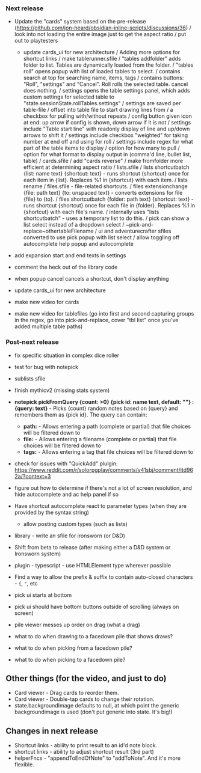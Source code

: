 ### Next release
- Update the "cards" system based on the pre-release (https://github.com/jon-heard/obsidian-inline-scripts/discussions/36)
	/ look into not loading the entire image just to get the aspect ratio
	/ put out to playtesters
	- update cards_ui for new architecture
/ Adding more options for shortcut links
/ make tablerunner.sfile
	/ "tables addfolder" adds folder to list.  Tables are dynamically loaded from the folder.
	/ "tables roll" opens popup with list of loaded tables to select.
		/ contains search at top for searching name, items, tags
		/ contains buttons: "Roll", "settings" and "Cancel".  Roll rolls the selected table.  cancel does nothing.
			/ settings opens the table settings panel, which adds custom settings for selected table to "state.sessionState.rollTables.settings"
				/ settings are saved per table-file
				/ offset into table file to start drawing lines from
				/ a checkbox for pulling with/without repeats
				/ config button given icon at end: up arrow if config is shown, down arrow if it is not
				/ settings include "Table start line" with readonly display of line and up/down arrows to shift it
				/ settings include checkbox "weighted" for taking number at end off and using for roll
				/ settings include regex for what part of the table items to display
		/ option for how many to pull
		/ option for what format to display output in (comma'd line, bullet list, table)
/ cards.sfile
	/ add "cards reverse"
	/ make fromfolder more efficient at determining aspect ratio
/ lists.sfile
	/ lists shortcutbatch {list: name text} {shortcut: text} - runs shortcut {shortcut} once for each item in {list}.  Replaces %1 in {shortcut} with each item.
	/ lists rename
/ files.sfile - file-related shortcuts.
	/ files extensionchange {file: path text} {to: unspaced text} - converts extensions for file {file} to {to}.
	/ files shortcutbatch {folder: path text} {shortcut: text} - runs shortcut {shortcut} once for each file in {folder}.  Replaces %1 in {shortcut} with each file's name.
		/ internally uses "lists shortcutbatch" - uses a temporary list to do this.
/ pick can show a list select instead of a dropdown select
/ ~pick-and-replace~othertableFilename
/ ui and adventurecrafter sfiles converted to use pick popup with list select
/ allow toggling off autocomplete help popup and autocomplete

- add expansion start and end texts in settings
- comment the heck out of the library code
- when popup cancel cancels a shortcut, don't display anything

- update cards_ui for new architecture

- make new video for cards
- make new video for tablefiles (go into first and second capturing groups in the regex, go into pick-and-replace, cover "tbl list" once you've added multiple table paths)

### Post-next release
- fix specific situation in complex dice roller
- test for bug with notepick
- sublists sfile
- finish mythicv2 (missing stats system)
- __notepick pickFromQuery {count: >0} {pick id: name text, default: ""} : {query: text}__ - Picks {count} random notes based on {query} and remembers them as {pick id}.  The query can contain:
	- __path:__ - Allows entering a path (complete or partial) that file choices will be filtered down to
	- __file:__ - Allows entering a filename (complete or partial) that file choices will be filtered down to
	- __tags:__ - Allows entering a tag that file choices will be filtered down to
- check for issues with "QuickAdd" plulgin: https://www.reddit.com/r/solorpgplay/comments/y41sbj/comment/itd962a/?context=3
- figure out how to determine if there's not a lot of screen resolution, and hide autocomplete and ac help panel if so
- Have shortcut autocomplete react to parameter types (when they are provided by the syntax string)
	- allow posting custom types (such as lists)
- library - write an sfile for ironsworn (or D&D)
- Shift from beta to release (after making either a D&D system or Ironsworn system)
- plugin - typescript - use HTMLElement type wherever possible
- Find a way to allow the prefix & suffix to contain auto-closed characters - `{`, `"`, etc


- pick ui starts at bottom
- pick ui should have bottom buttons outside of scrolling (always on screen)
- pile viewer messes up order on drag (what a drag)
- what to do when drawing to a facedown pile that shows draws?
- what to do when picking from a facedown pile?
- what to do when picking to a facedown pile?


## Other things (for the video, and just to do)
- Card viewer - Drag cards to reorder them.
- Card viewer - Double-tap cards to change their rotation.
- state.backgroundImage defaults to null, at which point the generic backgroundimage is used (don't put generic into state.  It's big!)


## Changes in next release
- Shortcut links - ability to print result to an id'd note block.
- shortcut links - ability to adjust shortcut result (3rd part)
- helperFncs - "appendToEndOfNote" to "addToNote".  And it's more flexible.

